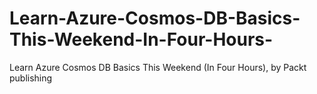 # Learn-Azure-Cosmos-DB-Basics-This-Weekend-In-Four-Hours-
Learn Azure Cosmos DB Basics This Weekend (In Four Hours), by Packt publishing
